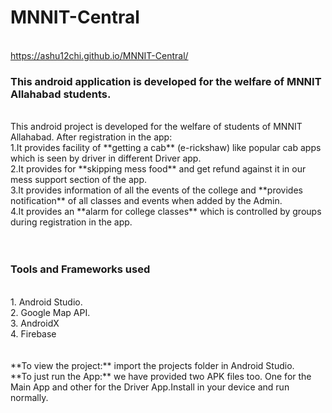 # MNNIT-Central
<br>https://ashu12chi.github.io/MNNIT-Central/
<h3>This android application is developed for the welfare of MNNIT Allahabad students.</h3>
<br>
This android project is developed for the welfare of students of MNNIT Allahabad. After registration in the app:
<br>1.It provides facility of **getting a cab** (e-rickshaw) like popular cab apps which is seen by driver in different Driver app.
<br>2.It provides for **skipping mess food** and get refund against it in our mess support section of the app. 
<br>3.It provides information of all the events of the college and **provides notification** of all classes and events when added by the Admin.
<br>4.It provides an **alarm for college classes** which is controlled by groups during registration in the app.
<br><br><br>
<h3>Tools and Frameworks used</h3>
<br>1. Android Studio.
<br>2. Google Map API.
<br>3. AndroidX
<br>4. Firebase
<br><br>
<br>**To view the project:** import the projects folder in Android Studio.
<br>**To just run the App:** we have provided two APK files too. One for the Main App and other for the Driver App.Install in your device and run normally.
